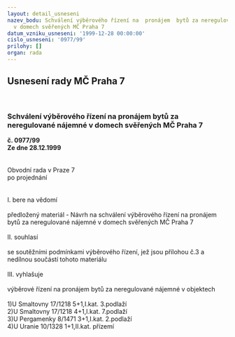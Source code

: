 ```yaml
---
layout: detail_usneseni
nazev_bodu: Schválení výběrového řízení na  pronájem  bytů za neregulované nájemné
  v domech svěřených MČ Praha 7
datum_vzniku_usneseni: '1999-12-28 00:00:00'
cislo_usneseni: '0977/99'
prilohy: []
organ: rada
---
```

<div id="ucUsn_pList" class="usn">
	<span><h2>Usnesení rady MČ Praha 7 </h2>
<br></span><div class="standBody">
<span><h3>Schválení výběrového řízení na  pronájem  bytů za neregulované nájemné v domech svěřených MČ Praha 7</h3></span><div class="center">
		<strong>č. 0977/99</strong><br>
	</div>
<div class="center">
		<strong>Ze dne 28.12.1999</strong><br><br>
	</div>
<br>Obvodní rada v Praze 7<br>po projednání<br><br><br>I.	bere na vědomí<br><br> předložený materiál - Návrh na schválení výběrového řízení na pronájem bytů za neregulované nájemné v domech svěřených MČ Praha 7<br><br>II.	souhlasí <br><br>se soutěžními podmínkami výběrového řízení, jež jsou přílohou č.3 a nedílnou součástí tohoto materiálu<br><br>III.	vyhlašuje<br><br>výběrové řízení na pronájem bytů za neregulované nájemné v objektech<br><br>1)U Smaltovny 17/1218 	5+1,I.kat.   3.podlaží<br>2)U Smaltovny 17/1218   4+1,I.kat.   7.podlaží<br>3)U Pergamenky 8/1471   3+1,I.kat.   2.podlaží<br>4)U Uranie 10/1328    	1+1,II.kat.  přízemí<br>
</div>
</div>